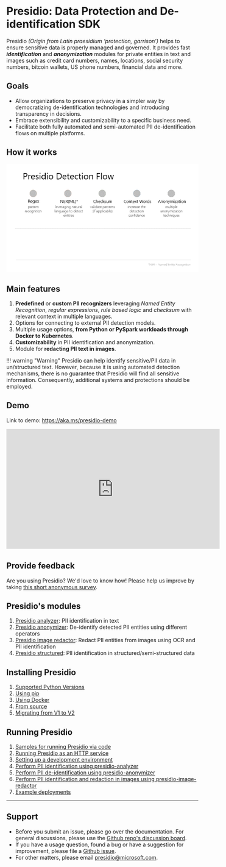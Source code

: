 # **Presidio**: Data Protection and De-identification SDK

Presidio _(Origin from Latin praesidium ‘protection, garrison’)_
helps to ensure sensitive data is properly managed and governed.
It provides fast **_identification_** and **_anonymization_**
modules for private entities in text and images such as
credit card numbers, names, locations, social security numbers,
bitcoin wallets, US phone numbers, financial data and more.

## Goals

- Allow organizations to preserve privacy in a simpler way by democratizing de-identification technologies and introducing transparency in decisions.
- Embrace extensibility and customizability to a specific business need.
- Facilitate both fully automated and semi-automated PII de-identification flows on multiple platforms.

## How it works

![Presidio demo gif](assets/detection_flow.gif)

## Main features

1. **Predefined** or **custom PII recognizers** leveraging _Named Entity Recognition_, _regular expressions_, _rule based logic_ and _checksum_ with relevant context in multiple languages.
2. Options for connecting to external PII detection models.
3. Multiple usage options, **from Python or PySpark workloads through Docker to Kubernetes**.
4. **Customizability** in PII identification and anonymization.
5. Module for **redacting PII text in images**.

!!! warning "Warning"
    Presidio can help identify sensitive/PII data in un/structured text. However, because it is using automated detection mechanisms, there is no guarantee that Presidio will find all sensitive information. Consequently, additional systems and protections should be employed.

## Demo

Link to demo: <https://aka.ms/presidio-demo>

<iframe width="560" height="315" src="https://www.youtube.com/embed/RPJ3-kEUybU?si=9HolTiQRZmxV7BqV" title="YouTube video player" frameborder="0" allow="accelerometer; autoplay; clipboard-write; encrypted-media; gyroscope; picture-in-picture; web-share" referrerpolicy="strict-origin-when-cross-origin" allowfullscreen></iframe>

## Provide feedback

Are you using Presidio? We'd love to know how! Please help us improve by taking [this short anonymous survey](https://forms.office.com/Pages/ResponsePage.aspx?id=v4j5cvGGr0GRqy180BHbR9LagCGNW01LpMix2pnFWFJUQjJDTVkwSlJYRkFPSUNNVlVRRVRWVDVNSy4u).

## Presidio's modules

1. [Presidio analyzer](analyzer/index.md): PII identification in text
2. [Presidio anonymizer](anonymizer/index.md): De-identify detected PII entities using different operators
3. [Presidio image redactor](image-redactor/index.md): Redact PII entities from images using OCR and PII identification
4. [Presidio structured](structured/index.md): PII identification in structured/semi-structured data

## Installing Presidio

1. [Supported Python Versions](installation.md#supported-python-versions)
2. [Using pip](installation.md#using-pip)
3. [Using Docker](installation.md#using-docker)
4. [From source](installation.md#install-from-source)
5. [Migrating from V1 to V2](presidio_V2.md)

## Running Presidio

1. [Samples for running Presidio via code](samples/index.md)
2. [Running Presidio as an HTTP service](samples/docker/index.md)
3. [Setting up a development environment](development.md)
4. [Perform PII identification using presidio-analyzer](analyzer/index.md)
5. [Perform PII de-identification using presidio-anonymizer](anonymizer/index.md)
6. [Perform PII identification and redaction in images using presidio-image-redactor](image-redactor/index.md)
7. [Example deployments](samples/deployments/index.md)

---

## Support

- Before you submit an issue, please go over the documentation. For general discussions, please use the [Github repo's discussion board](https://github.com/microsoft/presidio/discussions).
- If you have a usage question, found a bug or have a suggestion for improvement, please file a [Github issue](https://github.com/microsoft/presidio/issues).
- For other matters, please email [presidio@microsoft.com](mailto:presidio@microsoft.com).
